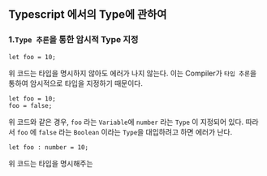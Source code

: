 ## Typescript 에서의 Type에 관하여
### 1.`Type 추론`을 통한 암시적 **Type** 지정
```TS
let foo = 10;
```
위 코드는 타입을 명시하지 않아도 에러가 나지 않는다.
이는 Compiler가 `타입 추론`을 통하여 암시적으로 타입을 지정하기 때문이다.

```TS
let foo = 10;
foo = false;
```
위 코드와 같은 경우, `foo` 라는 `Variable`에 `number` 라는 `Type` 이 지정되어 있다.
따라서 `foo` 에 `false` 라는 `Boolean` 이라는 `Type`을 대입하려고 하면 에러가 난다.

```TS
let foo : number = 10;
```
위 코드는 타입을 명시해주는 

